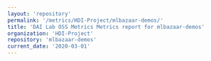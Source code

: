 ```yaml
---
layout: 'repository'
permalink: '/metrics/HDI-Project/mlbazaar-demos/'
title: 'DAI Lab OSS Metrics Metrics report for mlbazaar-demos'
organization: 'HDI-Project'
repository: 'mlbazaar-demos'
current_date: '2020-03-01'
---
```

